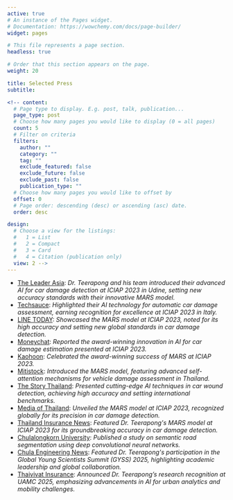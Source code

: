 ```yaml
---
active: true
# An instance of the Pages widget.
# Documentation: https://wowchemy.com/docs/page-builder/
widget: pages

# This file represents a page section.
headless: true

# Order that this section appears on the page.
weight: 20

title: Selected Press
subtitle:

<!-- content:
  # Page type to display. E.g. post, talk, publication...
  page_type: post
  # Choose how many pages you would like to display (0 = all pages)
  count: 5
  # Filter on criteria
  filters:
    author: ""
    category: ""
    tag: ""
    exclude_featured: false
    exclude_future: false
    exclude_past: false
    publication_type: ""
  # Choose how many pages you would like to offset by
  offset: 0
  # Page order: descending (desc) or ascending (asc) date.
  order: desc

design:
  # Choose a view for the listings:
  #   1 = List
  #   2 = Compact
  #   3 = Card
  #   4 = Citation (publication only)
  view: 2 -->
---
```

- [The Leader Asia](https://theleaderasia.com/?p=35538): *Dr. Teerapong and his team introduced their advanced AI for car damage detection at ICIAP 2023 in Udine, setting new accuracy standards with their innovative MARS model.*
- [Techsauce](https://techsauce.co/news/mars-deep-tech-startup-thaivivat-ai): *Highlighted their AI technology for automatic car damage assessment, earning recognition for excellence at ICIAP 2023 in Italy.*
- [LINE TODAY](https://today.line.me/th/v2/article/RBJPMlY): *Showcased the MARS model at ICIAP 2023, noted for its high accuracy and setting new global standards in car damage detection.*
- [Moneychat](https://moneychat.co.th/mars-deep-tech-startup-gets-award-from-iciap-2023/): *Reported the award-winning innovation in AI for car damage estimation presented at ICIAP 2023.*
- [Kaohoon](https://www.kaohoon.com/pr/632082): *Celebrated the award-winning success of MARS at ICIAP 2023.*
- [Mitistock](https://www.mitihoon.com/2023/10/09/411039/): *Introduced the MARS model, featuring advanced self-attention mechanisms for vehicle damage assessment in Thailand.*
- [The Story Thailand](https://www.thestorythailand.com/10/10/2023/113372/): *Presented cutting-edge AI techniques in car wound detection, achieving high accuracy and setting international benchmarks.*
- [Media of Thailand](https://www.mediaofthailand.com/2023/10/mars-deep-tech-startup-ai-iciap-2023.html): *Unveiled the MARS model at ICIAP 2023, recognized globally for its precision in car damage detection.*
- [Thailand Insurance News](https://thailandinsurancenews.com/featured/mars-deep-tech-startup-%e0%b9%82%e0%b8%8a%e0%b8%a7%e0%b9%8c%e0%b8%99%e0%b8%a7%e0%b8%b1%e0%b8%95%e0%b8%81%e0%b8%a3%e0%b8%a3%e0%b8%a1%e0%b8%aa%e0%b8%b3%e0%b8%a3%e0%b8%a7%e0%b8%88%e0%b8%84%e0%b8%a7/): *Featured Dr. Teerapong's MARS model at ICIAP 2023 for its groundbreaking accuracy in car damage detection.*
- [Chulalongkorn University](https://www.car.chula.ac.th/display7.php?bib=2156287): *Published a study on semantic road segmentation using deep convolutional neural networks.*
- [Chula Engineering News](https://www.eng.chula.ac.th/th/48902): *Featured Dr. Teerapong's participation in the Global Young Scientists Summit (GYSS) 2025, highlighting academic leadership and global collaboration.*
- [Thaivivat Insurance](https://careers.thaivivat.co.th/en/newsandevents/6808628ebfad6e8912fd5c57): *Announced Dr. Teerapong’s research recognition at UAMC 2025, emphasizing advancements in AI for urban analytics and mobility challenges.*